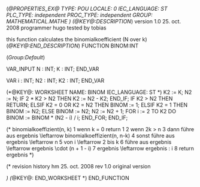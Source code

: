 (*@PROPERTIES_EX@
TYPE: POU
LOCALE: 0
IEC_LANGUAGE: ST
PLC_TYPE: independent
PROC_TYPE: independent
GROUP: MATHEMATICAL.MATHE
*)
(*@KEY@:DESCRIPTION*)
version 1.0	25. oct. 2008
programmer 	hugo
tested by	tobias

this function calculates the binomialkoefficient (N over k)
(*@KEY@:END_DESCRIPTION*)
FUNCTION BINOM:INT

(*Group:Default*)


VAR_INPUT
	N :	INT;
	K :	INT;
END_VAR


VAR
	i :	INT;
	N2 :	INT;
	K2 :	INT;
END_VAR


(*@KEY@: WORKSHEET
NAME: BINOM
IEC_LANGUAGE: ST
*)
K2 := K;
N2 := N;
IF 2 * K2 > N2 THEN
	K2 := N2 - K2;
END_IF;
IF K2 > N2 THEN
	RETURN;
ELSIF K2 = 0 OR K2 = N2 THEN
	BINOM := 1;
ELSIF K2 = 1 THEN
	BINOM := N2;
ELSE
	BINOM := N2;
	N2 := N2 + 1;
	FOR i := 2 TO K2 DO
		BINOM := BINOM * (N2 - i) / i;
	END_FOR;
END_IF;

(*
binomialkoeffizient(n, k)
1  wenn k = 0 return 1
2  wenn 2k > n
3      dann führe aus ergebnis \leftarrow binomialkoeffizient(n, n-k)
4  sonst führe aus ergebnis \leftarrow n
5          von i \leftarrow 2 bis k
6              führe aus ergebnis \leftarrow ergebnis \cdot (n + 1 - i)
7                        ergebnis \leftarrow ergebnis : i
8  return ergebnis
*)



(* revision history
hm	25. oct. 2008	rev 1.0
	original version


*)
(*@KEY@: END_WORKSHEET *)
END_FUNCTION
